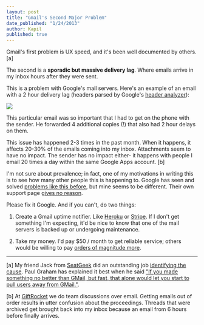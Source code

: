 ```yaml
---
layout: post
title: "Gmail's Second Major Problem"
date_published: "1/24/2013"
author: Kapil
published: true
---
```


Gmail's first problem is UX speed, and it's been well documented by others. \[a\]

The second is a **sporadic but massive delivery lag**. Where emails arrive in my inbox hours after they were sent.

This is a problem with Google's mail servers. Here's an example of an email with a 2 hour delivery lag (headers parsed by Google's [header analyzer](https://toolbox.googleapps.com/apps/messageheader/)):

<a href="/gmail_lag_full.jpg"><img src="/gmail_lag_small.jpg"></a>

This particular email was so important that I had to get on the phone with the sender. He forwarded 4 additional copies (!) that also had 2 hour delays on them.

This issue has happened 2-3 times in the past month. When it happens, it affects 20-30% of the emails coming into my inbox. Attachments seem to have no impact. The sender has no impact either- it happens with people I email 20 times a day within the same Google Apps account. \[b\]

I'm not sure about prevalence; in fact, one of my motivations in writing this is to see how many other people this is happening to. Google has seen and solved [problems like this before](http://thenextweb.com/google/2012/04/03/google-says-an-issue-with-gmail-is-delaying-under-3-of-messages-with-attachments/), but mine seems to be different. Their own support page [gives no reason](http://support.google.com/mail/bin/answer.py?hl=en&answer=82458).

Please fix it Google. And if you can't, do two things:

1. Create a Gmail uptime notifier. Like [Heroku](http://status.heroku.com) or [Stripe](https://status.stripe.com). If I don't get something I'm expecting, it'd be nice to know that one of the mail servers is backed up or undergoing maintenance.

2. Take my money. I'd pay $50 / month to get reliable service; others would be willing to pay [orders of magnitude more](http://paulgraham.com/ambitious.html).

***

\[a\]  My friend Jack from [SeatGeek](http://www.seatgeek.com/super-bowl-tickets) did an outstanding job [identifying the cause](http://jackg.org/gmail-as-a-facade). Paul Graham has explained it best when he said ["If you made something no better than GMail, but fast, that alone would let you start to pull users away from GMail."](http://paulgraham.com/ambitious.html).

\[b\] At [GiftRocket](http://www.giftrocket.com) we do team discussions over email. Getting emails out of order results in utter confusion about the proceedings. Threads that were archived get brought back into my inbox because an email from 6 hours before finally arrives.
